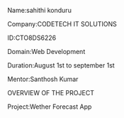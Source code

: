 Name:sahithi konduru

Company:CODETECH IT SOLUTIONS

ID:CTO8DS6226

Domain:Web Development

Duration:August 1st to september 1st

Mentor:Santhosh Kumar

OVERVIEW OF THE PROJECT

Project:Wether Forecast App

